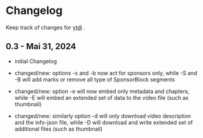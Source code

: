 # Changelog

Keep track of changes for [ytdl](https://github.com/thingsiplay/ytdl) .

## 0.3 - Mai 31, 2024

- initial Changelog

- changed/new: options -s and -b now act for sponsors only, while -S and -B
  will add marks or remove all type of SponsorBlock segments
- changed/new: option -e will now embed only metadata and chapters, while -E
  will embed an extended set of data to the video file (such as thumbnail)
- changed/new: similarly option -d will only download video description and the
  info-json file, while -D will download and write extended set of additional
  files (such as thumbnail)
